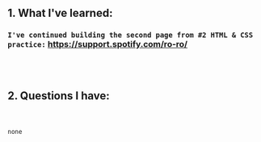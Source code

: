 ## 1. What I've learned:

### `I've continued building the second page from #2 HTML & CSS practice:` https://support.spotify.com/ro-ro/

<br/><br/>
## 2. Questions I have:
<br/><br/>
`none`
